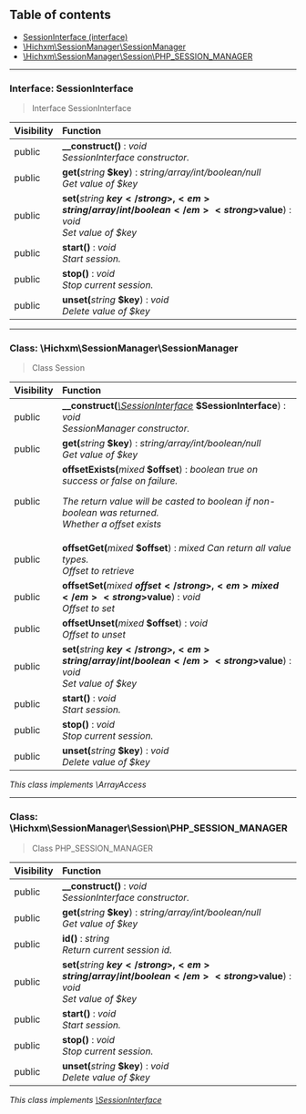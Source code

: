 ## Table of contents

- [SessionInterface (interface)](#interface-sessioninterface)
- [\Hichxm\SessionManager\SessionManager](#class-hichxmsessionmanagersessionmanager)
- [\Hichxm\SessionManager\Session\PHP_SESSION_MANAGER](#class-hichxmsessionmanagersessionphp_session_manager)

<hr />

### Interface: SessionInterface

> Interface SessionInterface

| Visibility | Function |
|:-----------|:---------|
| public | <strong>__construct()</strong> : <em>void</em><br /><em>SessionInterface constructor.</em> |
| public | <strong>get(</strong><em>string</em> <strong>$key</strong>)</strong> : <em>string/array/int/boolean/null</em><br /><em>Get value of $key</em> |
| public | <strong>set(</strong><em>string</em> <strong>$key</strong>, <em>string/array/int/boolean</em> <strong>$value</strong>)</strong> : <em>void</em><br /><em>Set value of $key</em> |
| public | <strong>start()</strong> : <em>void</em><br /><em>Start session.</em> |
| public | <strong>stop()</strong> : <em>void</em><br /><em>Stop current session.</em> |
| public | <strong>unset(</strong><em>string</em> <strong>$key</strong>)</strong> : <em>void</em><br /><em>Delete value of $key</em> |

<hr />

### Class: \Hichxm\SessionManager\SessionManager

> Class Session

| Visibility | Function |
|:-----------|:---------|
| public | <strong>__construct(</strong><em>[\SessionInterface](#interface-sessioninterface)</em> <strong>$SessionInterface</strong>)</strong> : <em>void</em><br /><em>SessionManager constructor.</em> |
| public | <strong>get(</strong><em>string</em> <strong>$key</strong>)</strong> : <em>string/array/int/boolean/null</em><br /><em>Get value of $key</em> |
| public | <strong>offsetExists(</strong><em>mixed</em> <strong>$offset</strong>)</strong> : <em>boolean true on success or false on failure. </p> <p> The return value will be casted to boolean if non-boolean was returned.</em><br /><em>Whether a offset exists</em> |
| public | <strong>offsetGet(</strong><em>mixed</em> <strong>$offset</strong>)</strong> : <em>mixed Can return all value types.</em><br /><em>Offset to retrieve</em> |
| public | <strong>offsetSet(</strong><em>mixed</em> <strong>$offset</strong>, <em>mixed</em> <strong>$value</strong>)</strong> : <em>void</em><br /><em>Offset to set</em> |
| public | <strong>offsetUnset(</strong><em>mixed</em> <strong>$offset</strong>)</strong> : <em>void</em><br /><em>Offset to unset</em> |
| public | <strong>set(</strong><em>string</em> <strong>$key</strong>, <em>string/array/int/boolean</em> <strong>$value</strong>)</strong> : <em>void</em><br /><em>Set value of $key</em> |
| public | <strong>start()</strong> : <em>void</em><br /><em>Start session.</em> |
| public | <strong>stop()</strong> : <em>void</em><br /><em>Stop current session.</em> |
| public | <strong>unset(</strong><em>string</em> <strong>$key</strong>)</strong> : <em>void</em><br /><em>Delete value of $key</em> |

*This class implements \ArrayAccess*

<hr />

### Class: \Hichxm\SessionManager\Session\PHP_SESSION_MANAGER

> Class PHP_SESSION_MANAGER

| Visibility | Function |
|:-----------|:---------|
| public | <strong>__construct()</strong> : <em>void</em><br /><em>SessionInterface constructor.</em> |
| public | <strong>get(</strong><em>string</em> <strong>$key</strong>)</strong> : <em>string/array/int/boolean/null</em><br /><em>Get value of $key</em> |
| public | <strong>id()</strong> : <em>string</em><br /><em>Return current session id.</em> |
| public | <strong>set(</strong><em>string</em> <strong>$key</strong>, <em>string/array/int/boolean</em> <strong>$value</strong>)</strong> : <em>void</em><br /><em>Set value of $key</em> |
| public | <strong>start()</strong> : <em>void</em><br /><em>Start session.</em> |
| public | <strong>stop()</strong> : <em>void</em><br /><em>Stop current session.</em> |
| public | <strong>unset(</strong><em>string</em> <strong>$key</strong>)</strong> : <em>void</em><br /><em>Delete value of $key</em> |

*This class implements [\SessionInterface](#interface-sessioninterface)*

